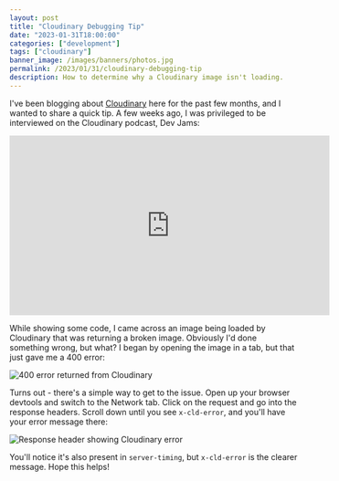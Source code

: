 ```yaml
---
layout: post
title: "Cloudinary Debugging Tip"
date: "2023-01-31T18:00:00"
categories: ["development"]
tags: ["cloudinary"]
banner_image: /images/banners/photos.jpg
permalink: /2023/01/31/cloudinary-debugging-tip
description: How to determine why a Cloudinary image isn't loading.
---
```


I've been blogging about [Cloudinary](https://www.cloudinary.com) here for the past few months, and I wanted to share a quick tip. A few weeks ago, I was privileged to be interviewed on the Cloudinary podcast, Dev Jams:

<iframe width="560" height="315" src="https://www.youtube.com/embed/PS7dRYkOQOo" title="YouTube video player" frameborder="0" allow="accelerometer; autoplay; clipboard-write; encrypted-media; gyroscope; picture-in-picture; web-share" allowfullscreen style="margin:auto;display:block;margin-bottom:10px"></iframe>

While showing some code, I came across an image being loaded by Cloudinary that was returning a broken image. Obviously I'd done something wrong, but what? I began by opening the image in a tab, but that just gave me a 400 error:

<p>
<img data-src="https://static.raymondcamden.com/images/2023/01/cd1.jpg" alt="400 error returned from Cloudinary" class="lazyload imgborder imgcenter">
</p>

Turns out - there's a simple way to get to the issue. Open up your browser devtools and switch to the Network tab. Click on the request and go into the response headers. Scroll down until you see `x-cld-error`, and you'll have your error message there:

<p>
<img data-src="https://static.raymondcamden.com/images/2023/01/cd2.jpg" alt="Response header showing Cloudinary error" class="lazyload imgborder imgcenter">
</p>

You'll notice it's also present in `server-timing`, but `x-cld-error` is the clearer message. Hope this helps!